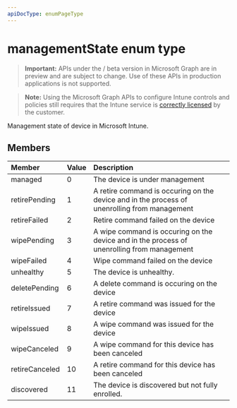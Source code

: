 ```yaml
---
apiDocType: enumPageType
---
```

# managementState enum type

> **Important:** APIs under the / beta version in Microsoft Graph are in preview and are subject to change. Use of these APIs in production applications is not supported.

> **Note:** Using the Microsoft Graph APIs to configure Intune controls and policies still requires that the Intune service is [correctly licensed](https://go.microsoft.com/fwlink/?linkid=839381) by the customer.

Management state of device in Microsoft Intune.
## Members
|Member|Value|Description|
|:---|:---|:---|
|managed|0|The device is under management|
|retirePending|1|A retire command is occuring on the device and in the process of unenrolling from management|
|retireFailed|2|Retire command failed on the device|
|wipePending|3|A wipe command is occuring on the device and in the process of unenrolling from management|
|wipeFailed|4|Wipe command failed on the device|
|unhealthy|5|The device is unhealthy.|
|deletePending|6|A delete command is occuring on the device |
|retireIssued|7|A retire command was issued for the device|
|wipeIssued|8|A wipe command was issued for the device|
|wipeCanceled|9|A wipe command for this device has been canceled|
|retireCanceled|10|A retire command for this device has been canceled|
|discovered|11|The device is discovered but not fully enrolled.|





